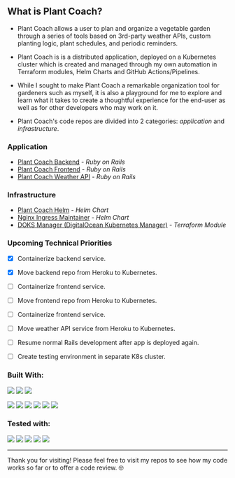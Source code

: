 ## What is Plant Coach?
- Plant Coach allows a user to plan and organize a vegetable garden through a series of tools based on 3rd-party weather APIs, custom planting logic, plant schedules, and periodic reminders.
- Plant Coach is is a distributed application, deployed on a Kubernetes cluster which is created and managed through my own automation in Terraform modules, Helm Charts and GitHub Actions/Pipelines.
- While I sought to make Plant Coach a remarkable organization tool for gardeners such as myself, it is also a playground for me to explore and learn what it takes to create a thoughtful experience for the end-user as well as for other developers who may work on it.

- Plant Coach's code repos are divided into 2 categories: *application* and *infrastructure*.
### Application
  - [Plant Coach Backend](https://github.com/Plant-Coach/plant_coach_be) - *Ruby on Rails*
  - [Plant Coach Frontend](https://github.com/Plant-Coach/plant_coach_fe) - *Ruby on Rails*
  - [Plant Coach Weather API](https://github.com/Plant-Coach/plant_coach_weather_api) - *Ruby on Rails*
### Infrastructure
  - [Plant Coach Helm](https://github.com/Plant-Coach/plant-coach-helm) - *Helm Chart*
  - [Nginx Ingress Maintainer](https://github.com/Plant-Coach/nginx-ingress-maintainer) - *Helm Chart*
  - [DOKS Manager (DigitalOcean Kubernetes Manager)](https://github.com/Plant-Coach/doks_manager) - *Terraform Module*

### Upcoming Technical Priorities
  - [x] Containerize backend service.
  - [x] Move backend repo from Heroku to Kubernetes.
  - [ ] Containerize frontend service.
  - [ ] Move frontend repo from Heroku to Kubernetes.
  - [ ] Containerize frontend service.
  - [ ] Move weather API service from Heroku to Kubernetes.
  - [ ] Resume normal Rails development after app is deployed again.
  - [ ] Create testing environment in separate K8s cluster.
  
  
### Built With:
<img src="https://img.shields.io/badge/-Ruby%20on%20Rails-CC0000?logo=ruby%20on%20rails&logoColor=white&style=for-the-badge"/> <img src="https://img.shields.io/badge/-Postgresql-4169E1?logo=postgresql&logoColor=white&style=for-the-badge"/> <img src="https://img.shields.io/badge/-CircleCI-8669AE?logo=circleci&logoColor=white&style=for-the-badge"/>

<img src="https://img.shields.io/badge/-Sidekiq-FF6A00?logoColor=white&style=for-the-badge"/> <img src="https://img.shields.io/badge/-Redis-DC382D?logo=redis&logoColor=white&style=for-the-badge"/> <img src="https://img.shields.io/badge/-Heroku-430098?logo=heroku&logoColor=white&style=for-the-badge"/> <img src="https://img.shields.io/badge/-Postman-FF6C37?logo=postman&logoColor=white&style=for-the-badge"/> <img src="https://img.shields.io/badge/-Faraday-CC0000?&style=for-the-badge"/> <img src="https://img.shields.io/badge/-Figaro-CC0000?&style=for-the-badge"/>

### Tested with:
<img src="https://img.shields.io/badge/-RSpec-CC0000?&style=for-the-badge"/> <img src="https://img.shields.io/badge/-SimpleCov-CC0000?&style=for-the-badge"/> <img src="https://img.shields.io/badge/-Shoulda%20Matchers-CC0000?&style=for-the-badge"/> <img src="https://img.shields.io/badge/-Capybara-CC0000?&style=for-the-badge"/> <img src="https://img.shields.io/badge/-Factorybot-CC0000?&style=for-the-badge"/> 


---


Thank you for visiting!  Please feel free to visit my repos to see how my code works so far or to offer a code review. 🤓
